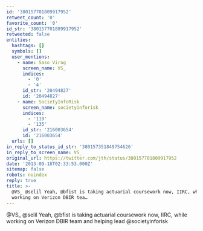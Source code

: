 ```yaml
---
id: '380157701809917952'
retweet_count: '0'
favorite_count: '0'
id_str: '380157701809917952'
retweeted: false
entities:
  hashtags: []
  symbols: []
  user_mentions:
    - name: Saso Virag
      screen_name: VS_
      indices:
        - '0'
        - '4'
      id_str: '20494827'
      id: '20494827'
    - name: SocietyInfoRisk
      screen_name: societyinforisk
      indices:
        - '119'
        - '135'
      id_str: '216003654'
      id: '216003654'
  urls: []
in_reply_to_status_id_str: '380157351849754626'
in_reply_to_screen_name: VS_
original_url: https://twitter.com/jth/status/380157701809917952
date: '2013-09-18T02:33:53.000Z'
sitemap: false
robots: noindex
reply: true
title: >-
  @VS_ @selil Yeah, @bfist is taking actuarial coursework now, IIRC, while
  working on Verizon DBIR tea…
---
```


@VS_ @selil Yeah, @bfist is taking actuarial coursework now, IIRC, while working on Verizon DBIR team and helping lead @societyinforisk